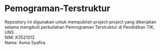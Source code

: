 # Pemograman-Terstruktur
Repository ini digunakan untuk mempublish project-project yang dikerjakan selama mengikuti perkuliahan Pemrograman Terstruktur di Pendidikan TIK, UNS  
NIM: K3521012  
Nama: Asma Syafira
